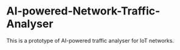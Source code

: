 # AI-powered-Network-Traffic-Analyser
This is a prototype of AI-powered traffic analyser for IoT networks.
